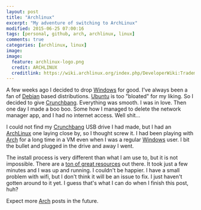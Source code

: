 ```yaml
---
layout: post
title: "Archlinux"
excerpt: "My adventure of switching to ArchLinux"
modified: 2015-06-25 07:00:16
tags: [personal, github, arch, archlinux, linux]
comments: true
categories: [archlinux, linux]
image:
image:
  feature: archlinux-logo.png
  credit: ARCHLINUX
  creditlink: https://wiki.archlinux.org/index.php/DeveloperWiki:TrademarkPolicy
---
```


<span class="fa fa-linux fa-5x"></span> A few weeks ago I decided to drop <span class="fa-windows"></span> [Windows](http://www.microsoft.com) for good. I've always been a fan of [Debian](http://www.debian.org) based distributions. [Ubuntu](http://www.ubuntu.com) is too "bloated" for my liking. So I decided to give [Crunchbang](http://www.crunchbang.com). Everything was smooth. I was in love. Then one day I made a boo boo. Some how I managed to delete the network manager app, and I had no internet access. Well shit... 

I could not find my [Crunchbang](http://www.crunchbang.com) USB drive I had made, but I had an [ArchLinux](http://www.archlinux.org) one laying close by, so I thought screw it. I had been playing with [Arch](http://www.archlinux.org) for a long time in a VM even when I was a regular <span class="fa-windows"></span> [Windows](http://www.microsoft.com) user. I bit the bullet and plugged in the drive and away I went. 

The install process is very different than what I am use to, but it is not impossible. There are a [ton of great resources](http://www.google.com) out there.  It took just a few minutes and I was up and running. I couldn't be happier. I have a small problem with wifi, but I don't think it will be an issue to fix. I just haven't gotten around to it yet. I guess that's what I can do when I finish this post, huh?

Expect more [Arch](http://www.archlinux.org) posts in the future. 